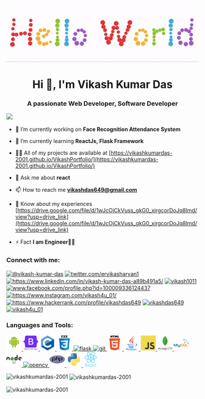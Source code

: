 ![logo](https://github.com/VikashKumarDas-2001/VikashKumarDas-2001/blob/main/readme.gif)
<h1 align="center">Hi 👋, I'm Vikash Kumar Das</h1>
<h3 align="center">A passionate Web Developer, Software Developer</h3>

<p align="left"> <img src="[https://komarev.com/ghpvc/?username=vikashkumardas-2001&label=Profile%20views&color=0e75b6&style=flat] alt="vikashkumardas-2001" /> </p>

- 🔭 I’m currently working on **Face Recognition Attendance System**

- 🌱 I’m currently learning **ReactJs, Flask Framework**

- 👨‍💻 All of my projects are available at [https://vikashkumardas-2001.github.io/VikashPortfolio/](https://vikashkumardas-2001.github.io/VikashPortfolio/)

- 💬 Ask me about **react**

- 📫 How to reach me **vikashdas649@gmail.com**

- 📄 Know about my experiences [https://drive.google.com/file/d/1wJcOjCkVuss_gkG0_xirgcorDoJq8lmd/view?usp=drive_link](https://drive.google.com/file/d/1wJcOjCkVuss_gkG0_xirgcorDoJq8lmd/view?usp=drive_link)

- ⚡ Fact **I am Engineer🧑‍💻**

<h3 align="left">Connect with me:</h3>
<p align="left">
<a href="https://codepen.io/@vikash-kumar-das" target="blank"><img align="center" src="https://raw.githubusercontent.com/rahuldkjain/github-profile-readme-generator/master/src/images/icons/Social/codepen.svg" alt="@vikash-kumar-das" height="30" width="40" /></a>
<a href="https://twitter.com/twitter.com/ervikasharyan1" target="blank"><img align="center" src="https://raw.githubusercontent.com/rahuldkjain/github-profile-readme-generator/master/src/images/icons/Social/twitter.svg" alt="twitter.com/ervikasharyan1" height="30" width="40" /></a>
<a href="https://linkedin.com/in/https://www.linkedin.com/in/vikash-kumar-das-a89b491a5/" target="blank"><img align="center" src="https://raw.githubusercontent.com/rahuldkjain/github-profile-readme-generator/master/src/images/icons/Social/linked-in-alt.svg" alt="https://www.linkedin.com/in/vikash-kumar-das-a89b491a5/" height="30" width="40" /></a>
<a href="https://kaggle.com/vikash1011" target="blank"><img align="center" src="https://raw.githubusercontent.com/rahuldkjain/github-profile-readme-generator/master/src/images/icons/Social/kaggle.svg" alt="vikash1011" height="30" width="40" /></a>
<a href="https://fb.com/www.facebook.com/profile.php?id=100009336124437" target="blank"><img align="center" src="https://raw.githubusercontent.com/rahuldkjain/github-profile-readme-generator/master/src/images/icons/Social/facebook.svg" alt="www.facebook.com/profile.php?id=100009336124437" height="30" width="40" /></a>
<a href="https://instagram.com/https://www.instagram.com/vikash4u_01/" target="blank"><img align="center" src="https://raw.githubusercontent.com/rahuldkjain/github-profile-readme-generator/master/src/images/icons/Social/instagram.svg" alt="https://www.instagram.com/vikash4u_01/" height="30" width="40" /></a>
<a href="https://www.hackerrank.com/https://www.hackerrank.com/profile/vikashdas649" target="blank"><img align="center" src="https://raw.githubusercontent.com/rahuldkjain/github-profile-readme-generator/master/src/images/icons/Social/hackerrank.svg" alt="https://www.hackerrank.com/profile/vikashdas649" height="30" width="40" /></a>
<a href="https://auth.geeksforgeeks.org/user/vikashdas649" target="blank"><img align="center" src="https://raw.githubusercontent.com/rahuldkjain/github-profile-readme-generator/master/src/images/icons/Social/geeks-for-geeks.svg" alt="vikashdas649" height="30" width="40" /></a>
<a href="https://discord.gg/vikash4u_01" target="blank"><img align="center" src="https://raw.githubusercontent.com/rahuldkjain/github-profile-readme-generator/master/src/images/icons/Social/discord.svg" alt="vikash4u_01" height="30" width="40" /></a>
</p>

<h3 align="left">Languages and Tools:</h3>
<p align="left"> <a href="https://developer.android.com" target="_blank" rel="noreferrer"> <img src="https://raw.githubusercontent.com/devicons/devicon/master/icons/android/android-original-wordmark.svg" alt="android" width="40" height="40"/> </a> <a href="https://getbootstrap.com" target="_blank" rel="noreferrer"> <img src="https://raw.githubusercontent.com/devicons/devicon/master/icons/bootstrap/bootstrap-plain-wordmark.svg" alt="bootstrap" width="40" height="40"/> </a> <a href="https://www.cprogramming.com/" target="_blank" rel="noreferrer"> <img src="https://raw.githubusercontent.com/devicons/devicon/master/icons/c/c-original.svg" alt="c" width="40" height="40"/> </a> <a href="https://www.w3schools.com/css/" target="_blank" rel="noreferrer"> <img src="https://raw.githubusercontent.com/devicons/devicon/master/icons/css3/css3-original-wordmark.svg" alt="css3" width="40" height="40"/> </a> <a href="https://flask.palletsprojects.com/" target="_blank" rel="noreferrer"> <img src="https://www.vectorlogo.zone/logos/pocoo_flask/pocoo_flask-icon.svg" alt="flask" width="40" height="40"/> </a> <a href="https://git-scm.com/" target="_blank" rel="noreferrer"> <img src="https://www.vectorlogo.zone/logos/git-scm/git-scm-icon.svg" alt="git" width="40" height="40"/> </a> <a href="https://www.w3.org/html/" target="_blank" rel="noreferrer"> <img src="https://raw.githubusercontent.com/devicons/devicon/master/icons/html5/html5-original-wordmark.svg" alt="html5" width="40" height="40"/> </a> <a href="https://www.java.com" target="_blank" rel="noreferrer"> <img src="https://raw.githubusercontent.com/devicons/devicon/master/icons/java/java-original.svg" alt="java" width="40" height="40"/> </a> <a href="https://developer.mozilla.org/en-US/docs/Web/JavaScript" target="_blank" rel="noreferrer"> <img src="https://raw.githubusercontent.com/devicons/devicon/master/icons/javascript/javascript-original.svg" alt="javascript" width="40" height="40"/> </a> <a href="https://www.mongodb.com/" target="_blank" rel="noreferrer"> <img src="https://raw.githubusercontent.com/devicons/devicon/master/icons/mongodb/mongodb-original-wordmark.svg" alt="mongodb" width="40" height="40"/> </a> <a href="https://www.mysql.com/" target="_blank" rel="noreferrer"> <img src="https://raw.githubusercontent.com/devicons/devicon/master/icons/mysql/mysql-original-wordmark.svg" alt="mysql" width="40" height="40"/> </a> <a href="https://nodejs.org" target="_blank" rel="noreferrer"> <img src="https://raw.githubusercontent.com/devicons/devicon/master/icons/nodejs/nodejs-original-wordmark.svg" alt="nodejs" width="40" height="40"/> </a> <a href="https://opencv.org/" target="_blank" rel="noreferrer"> <img src="https://www.vectorlogo.zone/logos/opencv/opencv-icon.svg" alt="opencv" width="40" height="40"/> </a> <a href="https://www.php.net" target="_blank" rel="noreferrer"> <img src="https://raw.githubusercontent.com/devicons/devicon/master/icons/php/php-original.svg" alt="php" width="40" height="40"/> </a> <a href="https://www.python.org" target="_blank" rel="noreferrer"> <img src="https://raw.githubusercontent.com/devicons/devicon/master/icons/python/python-original.svg" alt="python" width="40" height="40"/> </a> <a href="https://reactjs.org/" target="_blank" rel="noreferrer"> <img src="https://raw.githubusercontent.com/devicons/devicon/master/icons/react/react-original-wordmark.svg" alt="react" width="40" height="40"/> </a> </p>

<p><img align="left" src="https://github-readme-stats.vercel.app/api/top-langs?username=vikashkumardas-2001&show_icons=true&locale=en&layout=compact" alt="vikashkumardas-2001" /></p>

<p>&nbsp;<img align="center" src="https://github-readme-stats.vercel.app/api?username=vikashkumardas-2001&show_icons=true&locale=en" alt="vikashkumardas-2001" /></p>

<p><img align="center" src="https://github-readme-streak-stats.herokuapp.com/?user=vikashkumardas-2001&" alt="vikashkumardas-2001" /></p>
